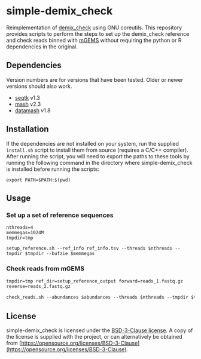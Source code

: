 # simple-demix\_check
Reimplementation of
[demix\_check](https://github.com/harry-thorpe/demix_check) using GNU
coreutils. This repository provides scripts to perform the steps to
set up the demix\_check reference and check reads binned with
[mGEMS](https://github.com/PROBIC/mGEMS) without requiring the python
or R dependencies in the original.

## Dependencies
Version numbers are for versions that have been tested. Older or newer
versions should also work.

- [seqtk](https://github.com/lh3/seqtk) v1.3
- [mash](https://github.com/marbl/Mash) v2.3
- [datamash](https://www.gnu.org/software/datamash/) v1.8

## Installation

If the dependencies are not installed on your system, run the supplied `install.sh` script to install them from
source (requires a C/C++ compiler). After running the script, you will
need to export the paths to these tools by
running the following command in the directory where simple-demix\_check is installed before running the scripts:
```
export PATH=$PATH:$(pwd)
```

## Usage
### Set up a set of reference sequences
```
nthreads=4
memmegas=1024M
tmpdir=tmp

setup_reference.sh --ref_info ref_info.tsv --threads $nthreads --tmpdir $tmpdir --bufzie $memmegas
```

### Check reads from mGEMS
``` abundances=cluster_abundances.txt nthreads=4 memmegas=1024M
tmpdir=tmp ref_dir=setup_reference_output forward=reads_1.fastq.gz
reverse=reads_2.fastq.gz

check_reads.sh --abundances $abundances --threads $nthreads --tmpdir $tmpdir --bufsize $memmegas --reference $ref_dir --fwd $forward --rev $reverse
```

## License
simple-demix_check is licensed under the [BSD-3-Clause
license](https://opensource.org/licenses/BSD-3-Clause). A copy of the
license is supplied with the project, or can alternatively be obtained
from
[https://opensource.org/licenses/BSD-3-Clause](https://opensource.org/licenses/BSD-3-Clause).
